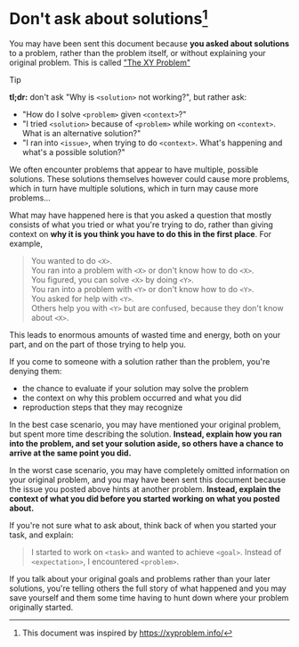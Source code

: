 # Don't ask about solutions[^1]

You may have been sent this document because **you asked about solutions** to a problem,
rather than the problem itself, or without explaining your original problem.
This is called ["The XY Problem"](https://en.wikipedia.org/wiki/XY_problem)

> [!TIP]
> **tl;dr:** don't ask "Why is `<solution>` not working?", but rather ask:
> - "How do I solve `<problem>` given `<context>`?"
> - "I tried `<solution>` because of `<problem>` while working on `<context>`. What is an alternative solution?"
> - "I ran into `<issue>`, when trying to do `<context>`. What's happening and what's a possible solution?"

We often encounter problems that appear to have multiple, possible solutions. These
solutions themselves however could cause more problems, which in turn have multiple
solutions, which in turn may cause more problems...

What may have happened here is that you asked a question that mostly consists
of what you tried or what you're trying to do, rather than giving context on **why
it is you think you have to do this in the first place**. For example,

> You wanted to do `<X>`.<br/>
> You ran into a problem with `<X>` or don't know how to do `<X>`.<br/>
> You figured, you can solve `<X>` by doing `<Y>`.<br/>
> You ran into a problem with `<Y>` or don't know how to do `<Y>`.<br/>
> You asked for help with `<Y>`.<br/>
> Others help you with `<Y>` but are confused, because they don't know about `<X>`.

This leads to enormous amounts of wasted time and energy, both on your part, and
on the part of those trying to help you.

If you come to someone with a solution rather than the problem, you're denying them:
- the chance to evaluate if your solution may solve the problem
- the context on why this problem occurred and what you did
- reproduction steps that they may recognize

In the best case scenario, you may have mentioned your original problem, but spent
more time describing the solution. **Instead, explain how you ran into the problem,
and set your solution aside, so others have a chance to arrive at the same point
you did.**

In the worst case scenario, you may have completely omitted information on your
original problem, and you may have been sent this document because the issue you
posted above hints at another problem. **Instead, explain the context of what you
did before you started working on what you posted about.**

If you're not sure what to ask about, think back of when you started your task, and
explain:
> I started to work on `<task>` and wanted to achieve `<goal>`.
> Instead of `<expectation>`, I encountered `<problem>`.

If you talk about your original goals and problems rather than your later solutions,
you're telling others the full story of what happened and you may save yourself and
them some time having to hunt down where your problem originally started.

[^1]: This document was inspired by https://xyproblem.info/
